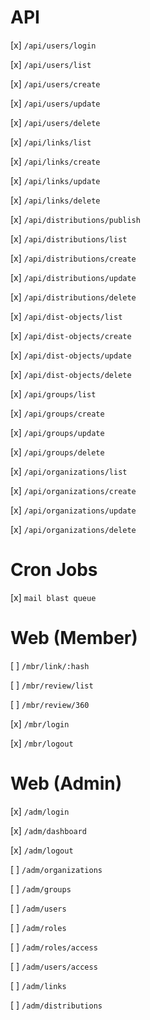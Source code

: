 # API

[x] `/api/users/login`

[x] `/api/users/list`

[x] `/api/users/create`

[x] `/api/users/update`

[x] `/api/users/delete`

[x] `/api/links/list`

[x] `/api/links/create`

[x] `/api/links/update`

[x] `/api/links/delete`

[x] `/api/distributions/publish`

[x] `/api/distributions/list`

[x] `/api/distributions/create`

[x] `/api/distributions/update`

[x] `/api/distributions/delete`

[x] `/api/dist-objects/list`

[x] `/api/dist-objects/create`

[x] `/api/dist-objects/update`

[x] `/api/dist-objects/delete`

[x] `/api/groups/list`

[x] `/api/groups/create`

[x] `/api/groups/update`

[x] `/api/groups/delete`

[x] `/api/organizations/list`

[x] `/api/organizations/create`

[x] `/api/organizations/update`

[x] `/api/organizations/delete`

# Cron Jobs

[x] `mail blast queue`

# Web (Member)

[ ] `/mbr/link/:hash`

[ ] `/mbr/review/list`

[ ] `/mbr/review/360`

[x] `/mbr/login`

[x] `/mbr/logout`

# Web (Admin)

[x] `/adm/login`

[x] `/adm/dashboard`

[x] `/adm/logout`

[ ] `/adm/organizations`

[ ] `/adm/groups`

[ ] `/adm/users`

[ ] `/adm/roles`

[ ] `/adm/roles/access`

[ ] `/adm/users/access`

[ ] `/adm/links`

[ ] `/adm/distributions`